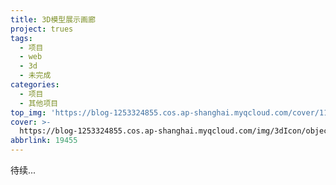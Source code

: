 ```yaml
---
title: 3D模型展示画廊
project: trues
tags:
  - 项目
  - web
  - 3d
  - 未完成
categories:
  - 项目
  - 其他项目
top_img: 'https://blog-1253324855.cos.ap-shanghai.myqcloud.com/cover/11.png'
cover: >-
  https://blog-1253324855.cos.ap-shanghai.myqcloud.com/img/3dIcon/objects/red%20book%202.png
abbrlink: 19455
---
```


待续...
